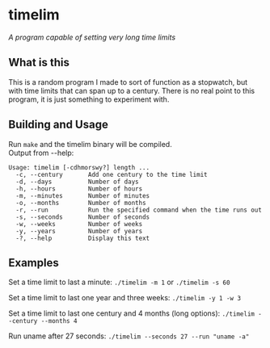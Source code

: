 timelim
========
_A program capable of setting very long time limits_

## What is this
This is a random program I made to sort of function as a 
stopwatch, but with time limits that can span up to a century. 
There is no real point to this program, it is just something 
to experiment with.

## Building and Usage
Run `make` and the timelim binary will be compiled.  
Output from --help:

`Usage: timelim [-cdhmorswy?] length ...`  
`  -c, --century       Add one century to the time limit`  
`  -d, --days          Number of days`  
`  -h, --hours         Number of hours`  
`  -m, --minutes       Number of minutes`  
`  -o, --months        Number of months`  
`  -r, --run           Run the specified command when the time runs out`  
`  -s, --seconds       Number of seconds`  
`  -w, --weeks         Number of weeks`  
`  -y, --years         Number of years`  
`  -?, --help          Display this text`  

## Examples
Set a time limit to last a minute: 
`./timelim -m 1` or `./timelim -s 60`

Set a time limit to last one year and three weeks:
`./timelim -y 1 -w 3`

Set a time limit to last one century and 4 months (long options):
`./timelim --century --months 4`

Run uname after 27 seconds:
`./timelim --seconds 27 --run "uname -a"`

